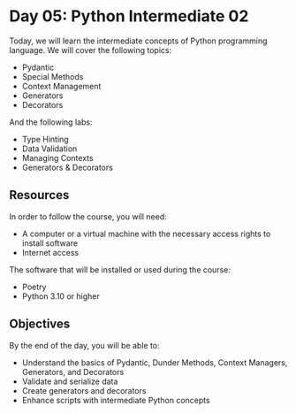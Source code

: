# Day 05: Python Intermediate 02

Today, we will learn the intermediate concepts of Python programming language. We will cover the following topics:

- Pydantic
- Special Methods
- Context Management
- Generators
- Decorators

And the following labs:

- Type Hinting
- Data Validation
- Managing Contexts
- Generators & Decorators

## Resources

In order to follow the course, you will need:

- A computer or a virtual machine with the necessary access rights to install software
- Internet access

The software that will be installed or used during the course:

- Poetry
- Python 3.10 or higher

## Objectives

By the end of the day, you will be able to:

- Understand the basics of Pydantic, Dunder Methods, Context Managers, Generators, and Decorators
- Validate and serialize data
- Create generators and decorators
- Enhance scripts with intermediate Python concepts
